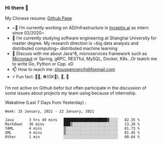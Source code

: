 ### Hi there 👋

My Chinese resume: [Github Page](https://spencercjh.github.io/resume/)

- ~🔭 I’m currently working on AD/Infrastructure in [Inceptio.ai](https://www.inceptio.ai/) as intern since 02/2020~
- 🌱 I’m currently studying software engineering at Shanghai University for master degree. My research direction is ~big data analysis and distributed computing~ distributed machine learning
- 💬 Discuss with me about Java^8, microservices framework such as [Micronaut](http://micronaut.io/) or Spring, gRPC, RESTful, MySQL, Docker, K8s...Or teatch me to write Go, Python or Cpp. xD
- 📫 How to reach me: shouspencercjh@foxmail.com
- ⚡ Fun fact: 🚴‍♂️, ⚽(GK🥅), 🏓, 🏸

I’m not active on Github befor but often participate in the discussion of some issues about projects my team using because of internship.

Wakatime (Last 7 Days from Yesterday) :

<!--START_SECTION:waka-->
```text
Week: 15 January, 2021 - 22 January, 2021

Java       3 hrs 49 mins   ████████████████████▓░░░░   82.35 % 
Markdown   36 mins         ███▒░░░░░░░░░░░░░░░░░░░░░   13.20 % 
YAML       4 mins          ▒░░░░░░░░░░░░░░░░░░░░░░░░   01.73 % 
XML        4 mins          ▒░░░░░░░░░░░░░░░░░░░░░░░░   01.45 % 
Other      1 min           ░░░░░░░░░░░░░░░░░░░░░░░░░   00.64 % 
```
<!--END_SECTION:waka-->
